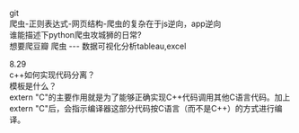 git  
爬虫-正则表达式-网页结构-爬虫的复杂在于js逆向，app逆向  
谁能描述下python爬虫攻城狮的日常?  
想要爬豆瓣 爬虫 --- 数据可视化分析tableau,excel  

8.29  
c++如何实现代码分离？  
模板是什么？  
extern "C"的主要作用就是为了能够正确实现C++代码调用其他C语言代码。加上extern "C"后，会指示编译器这部分代码按C语言（而不是C++）的方式进行编译。  
